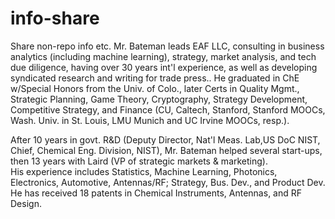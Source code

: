 # info-share
Share non-repo info etc.
Mr. Bateman leads EAF LLC, consulting in business analytics (including machine learning), strategy, market analysis, 
and tech due diligence, having over 30 years int'l experience, as well as developing syndicated research and writing 
for trade press..  He graduated in ChE w/Special Honors from the Univ. of Colo., later Certs in Quality Mgmt., Strategic
Planning, Game Theory, Cryptography, Strategy Development, Competitive Strategy, and Finance (CU, Caltech, Stanford, 
Stanford MOOCs, Wash. Univ. in St. Louis, LMU Munich and UC Irvine MOOCs, resp.).

After 10 years in govt. R&D (Deputy Director, Nat'l Meas. Lab,US DoC NIST, Chief, Chemical Eng. Division, NIST),
Mr. Bateman helped several start-ups, then 13 years with Laird (VP of strategic markets & marketing).  
His experience includes Statistics, Machine Learning, Photonics, Electronics, Automotive, Antennas/RF; Strategy,
Bus. Dev., and Product Dev. He has received 18 patents in Chemical Instruments, Antennas, and RF Design.
